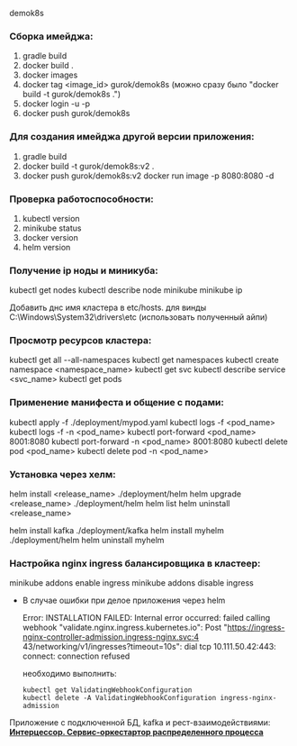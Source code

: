 demok8s

### Сборка имейджа:
1. gradle build
2. docker build .
3. docker images
4. docker tag <image_id> gurok/demok8s (можно сразу было "docker build -t gurok/demok8s .")
5. docker login -u <user> -p <password>
6. docker push gurok/demok8s

### Для создания имейджа другой версии приложения:
1. gradle build
2. docker build -t gurok/demok8s:v2 .
3. docker push gurok/demok8s:v2
   docker run image -p 8080:8080 -d

### Проверка работоспособности:
1. kubectl version
2. minikube status
3. docker version
4. helm version 

### Получение ip ноды и миникуба:
kubectl get nodes
kubectl describe node minikube
minikube ip

Добавить днс имя кластера в etc/hosts. для винды C:\Windows\System32\drivers\etc (использовать полученный айпи)

### Просмотр ресурсов кластера:
kubectl get all --all-namespaces
kubectl get namespaces
kubectl create namespace <namespace_name>
kubectl get svc
kubectl describe service <svc_name>
kubectl get pods

### Применение манифеста и общение с подами:
kubectl apply -f ./deployment/mypod.yaml
kubectl logs -f <pod_name>
kubectl logs -f -n <namespace> <pod_name> 
kubectl port-forward <pod_name> 8001:8080
kubectl port-forward -n <namespace> <pod_name> 8001:8080
kubectl delete pod <pod_name>
kubectl delete pod -n <namespace> <pod_name>

### Установка через хелм:
helm install <release_name> ./deployment/helm
helm upgrade <release_name> ./deployment/helm
helm list
helm uninstall <release_name>

helm install kafka ./deployment/kafka
helm install myhelm ./deployment/helm
helm uninstall myhelm

### Настройка nginx ingress балансировщика в кластеер:
minikube addons enable ingress
minikube addons disable ingress

- В случае ошибки при делое приложения через helm

  Error: INSTALLATION FAILED: Internal error occurred: failed calling webhook "validate.nginx.ingress.kubernetes.io": Post "https://ingress-nginx-controller-admission.ingress-nginx.svc:4
  43/networking/v1/ingresses?timeout=10s": dial tcp 10.111.50.42:443: connect: connection refused

  необходимо выполнить:
    ```
    kubectl get ValidatingWebhookConfiguration
    kubectl delete -A ValidatingWebhookConfiguration ingress-nginx-admission
    ```

Приложение с подключенной БД, kafka и рест-взаимодействиями:
[**Интерцессор. Сервис-оркестартор распределенного процесса**](https://github.com/GUR-ok/arch-brokerage-intercessor)
